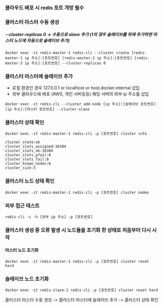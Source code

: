 ### 클라우드 배포 시 redis 포트 개방 필수 ###

### 클러스터 마스터 수동 생성
##### --cluster-replicas 0 -> 수동으로 slave 추가 (1의 경우 슬레이브를 뒤에 추가하면 마스터 노드에 자동으로 슬레이브 추가)
```
docker exec -it redis-master-1 redis-cli --cluster create [redis-master-1 ip 주소]:[포트번호] [redis-master-2 ip 주소]:[포트번호] [redis-master-3 ip 주소]:[포트번호] --cluster-replicas 0
```
### 클러스터 마스터에 슬레이브 추가 
- 로컬 환경인 경우 127.0.0.1 or localhost or host.docker.internal 삽입
- 외부 클라우드에 배포 (AWS, 개인 서버등등) 해당 서버의 외부 ip 주소를 삽입
```
docker exec -it redis-cli --cluster add-node [ip 주소]:[슬레이브 포트번호] [ip 주소]:[마스터 포트번호] --cluster-slave
```

### 클러스터 상태 확인
```
docker exec -it redis-master-1 redis-cli -p [포트번호] cluster info
```

```
cluster_state:ok
cluster_slots_assigned:16384
cluster_slots_ok:16384
cluster_slots_pfail:0
cluster_slots_fail:0
cluster_known_nodes:6
cluster_size:3
```

### 클러스터 노드 상태 확인
```
docker exec -it redis-master-1 redis-cli -p [포트번호] cluster nodes
```

### 외부 접근 테스트
```
redis-cli -c -h [외부 ip 주소] -p [포트번호]
```

### 클러스터 생성 중 오류 발생 시 노드들을 초기화 한 상태로 처음부터 다시 시작
#### 마스터 노드 초기화
```
docker exec -it redis-master-1 redis-cli -p [포트번호] cluster reset hard
```
### 슬레이브 노드 초기화
```
docker exec -it redis-slave-1 redis-cli -p [포트번호] cluster reset hard
```

클러스터 마스터 수동 생성 -> 클러스터 마스터에 슬레이브 추가 -> 클러스터 상태 확인
